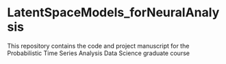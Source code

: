# LatentSpaceModels_forNeuralAnalysis
This repository contains the code and project manuscript for the Probabilistic Time Series Analysis Data Science graduate course
